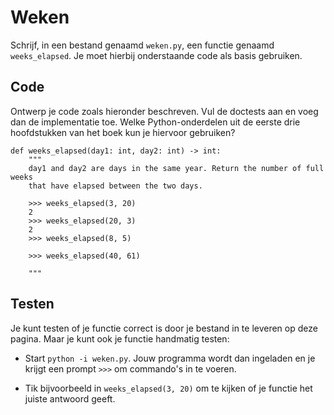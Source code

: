# Weken

Schrijf, in een bestand genaamd `weken.py`, een functie genaamd `weeks_elapsed`. Je moet hierbij onderstaande code als basis gebruiken.

## Code

Ontwerp je code zoals hieronder beschreven. Vul de doctests aan en voeg dan de implementatie toe. Welke Python-onderdelen uit de eerste drie hoofdstukken van het boek kun je hiervoor gebruiken?

    def weeks_elapsed(day1: int, day2: int) -> int:
        """
        day1 and day2 are days in the same year. Return the number of full weeks
        that have elapsed between the two days.

        >>> weeks_elapsed(3, 20)
        2
        >>> weeks_elapsed(20, 3)
        2
        >>> weeks_elapsed(8, 5)

        >>> weeks_elapsed(40, 61)

        """

## Testen

Je kunt testen of je functie correct is door je bestand in te leveren op deze pagina. Maar je kunt ook je functie handmatig testen:

- Start `python -i weken.py`. Jouw programma wordt dan ingeladen en je krijgt een prompt `>>>` om commando's in te voeren.

- Tik bijvoorbeeld in `weeks_elapsed(3, 20)` om te kijken of je functie het juiste antwoord geeft.
